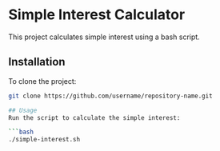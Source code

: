# Simple Interest Calculator
This project calculates simple interest using a bash script.

## Installation
To clone the project:
```bash
git clone https://github.com/username/repository-name.git

## Usage
Run the script to calculate the simple interest:

```bash
./simple-interest.sh
